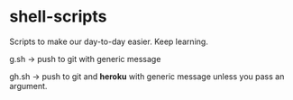 # shell-scripts
Scripts to make our day-to-day easier. Keep learning.

g.sh -> push to git with generic message

gh.sh -> push to git and **heroku** with generic message unless you pass an argument.
